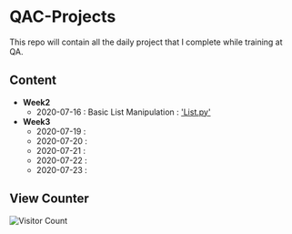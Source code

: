 # QAC-Projects
This repo will contain all the daily project that I complete while training at QA.
## Content
- **Week2**
	- 2020-07-16 : Basic List Manipulation : <a href="https://github.com/cjandrews-qa/QAC-Projects/blob/master/Week2/List.py" target="_blank"> 'List.py'</a>   
- **Week3**
	- 2020-07-19 : 
	- 2020-07-20 :
	- 2020-07-21 :
	- 2020-07-22 :
	- 2020-07-23 :
	
## View Counter
![Visitor Count](https://profile-counter.glitch.me/cjandrews-qa/count.svg)
